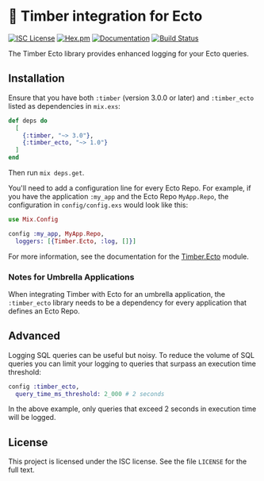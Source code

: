 # 🌲 Timber integration for Ecto

[![ISC License](https://img.shields.io/badge/license-ISC-ff69b4.svg)](https://github.com/timberio/timber-elixir-ecto/blob/master/LICENSE)
[![Hex.pm](https://img.shields.io/hexpm/v/timber-ecto.svg?maxAge=18000=plastic)](https://hex.pm/packages/timber-ecto)
[![Documentation](https://img.shields.io/badge/hexdocs-latest-blue.svg)](https://hexdocs.pm/timber-ecto/index.html)
[![Build Status](https://travis-ci.org/timberio/timber-elixir-ecto.svg?branch=master)](https://travis-ci.org/timberio/timber-elixir-ecto)

The Timber Ecto library provides enhanced logging for your Ecto queries.

## Installation

Ensure that you have both `:timber` (version 3.0.0 or later) and `:timber_ecto` listed
as dependencies in `mix.exs`:

```elixir
def deps do
  [
    {:timber, "~> 3.0"},
    {:timber_ecto, "~> 1.0"}
  ]
end
```

Then run `mix deps.get`.

You'll need to add a configuration line for every Ecto Repo. For example, if you
have the application `:my_app` and the Ecto Repo `MyApp.Repo`, the configuration
in `config/config.exs` would look like this:

```elixir
use Mix.Config

config :my_app, MyApp.Repo,
  loggers: [{Timber.Ecto, :log, []}]
```

For more information, see the documentation for the
[Timber.Ecto](https://hexdocs.pm/timber-ecto/Timber.Ecto.html) module.

### Notes for Umbrella Applications

When integrating Timber with Ecto for an umbrella application, the
`:timber_ecto` library needs to be a dependency for every application that
defines an Ecto Repo.

## Advanced

Logging SQL queries can be useful but noisy. To reduce the volume of SQL queries
you can limit your logging to queries that surpass an execution time threshold:

```elixir
config :timber_ecto,
  query_time_ms_threshold: 2_000 # 2 seconds
```

In the above example, only queries that exceed 2 seconds in execution
time will be logged.

## License

This project is licensed under the ISC license. See the file `LICENSE` for the
full text.
